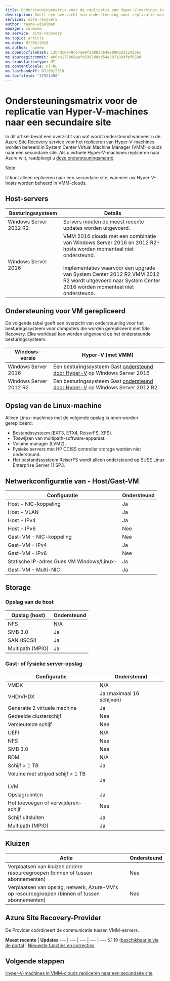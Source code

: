 ```yaml
---
title: Ondersteuningsmatrix voor de replicatie van Hyper-V-machines in VMM-clouds naar een secundaire site met Azure Site Recovery | Microsoft Docs
description: Geeft een overzicht van ondersteuning voor replicatie van de Hyper-V virtuele machines in VMM-clouds naar een secundaire site met Azure Site Recovery.
services: site-recovery
author: rayne-wiselman
manager: carmonm
ms.service: site-recovery
ms.topic: article
ms.date: 07/06/2018
ms.author: raynew
ms.openlocfilehash: 13b4dc6e49c67ae9fd880ab64880966835242dec
ms.sourcegitcommit: a06c4177068aafc8387ddcd54e3071099faf659d
ms.translationtype: MT
ms.contentlocale: nl-NL
ms.lasthandoff: 07/09/2018
ms.locfileid: "37921498"
---
```

# <a name="support-matrix-for-replication-of-hyper-v-vms-to-a-secondary-site"></a>Ondersteuningsmatrix voor de replicatie van Hyper-V-machines naar een secundaire site

In dit artikel bevat een overzicht van wat wordt ondersteund wanneer u de [Azure Site Recovery](site-recovery-overview.md) service voor het repliceren van Hyper-V-machines worden beheerd in System Center Virtual Machine Manager (VMM)-clouds naar een secundaire site. Als u virtuele Hyper-V-machines repliceren naar Azure wilt, raadpleegt u [deze ondersteuningsmatrix](hyper-v-azure-support-matrix.md).

> [!NOTE]
> U kunt alleen repliceren naar een secundaire site, wanneer uw Hyper-V-hosts worden beheerd in VMM-clouds.

  

## <a name="host-servers"></a>Host-servers

**Besturingssysteem** | **Details**
--- | ---
Windows Server 2012 R2 | Servers moeten de meest recente updates worden uitgevoerd.
Windows Server 2016 |  VMM 2016 clouds met een combinatie van Windows Server 2016 en 2012 R2-hosts worden momenteel niet ondersteund.<br/><br/> Implementaties waarvoor een upgrade van System Center 2012 R2 VMM 2012 R2 wordt uitgevoerd naar System Center 2016 worden momenteel niet ondersteund.


## <a name="replicated-vm-support"></a>Ondersteuning voor VM gerepliceerd

De volgende tabel geeft een overzicht van ondersteuning voor het besturingssysteem voor computers die worden gerepliceerd met Site Recovery. Elke workload kan worden uitgevoerd op het ondersteunde besturingssysteem.

**Windows-versie** | **Hyper-V (met VMM)**
--- | ---
Windows Server 2016 | Een besturingssysteem Gast [ondersteund door Hyper-V](https://docs.microsoft.com/windows-server/virtualization/hyper-v/Supported-Windows-guest-operating-systems-for-Hyper-V-on-Windows) op Windows Server 2016 
Windows Server 2012 R2 | Een besturingssysteem Gast [ondersteund door Hyper-V](https://docs.microsoft.com/previous-versions/windows/it-pro/windows-server-2012-R2-and-2012/dn792027%28v%3dws.11%29) op Windows Server 2012 R2

## <a name="linux-machine-storage"></a>Opslag van de Linux-machine

Alleen Linux-machines met de volgende opslag kunnen worden gerepliceerd:

- Bestandssysteem (EXT3, ETX4, ReiserFS, XFS).
- Toewijzen van multipath-software-apparaat.
- Volume manager (LVM2).
- Fysieke servers met HP CCISS controller storage worden niet ondersteund.
- Het bestandssysteem ReiserFS wordt alleen ondersteund op SUSE Linux Enterprise Server 11 SP3.

## <a name="network-configuration---hostguest-vm"></a>Netwerkconfiguratie van - Host/Gast-VM

**Configuratie** | **Ondersteund**  
--- | --- 
Host - NIC-koppeling | Ja 
Host - VLAN | Ja 
Host - IPv4 | Ja 
Host - IPv6 | Nee 
Gast-VM - NIC-koppeling | Nee
Gast-VM - IPv4 | Ja
Gast-VM - IPv6 | Nee
Statische IP-adres Gues VM Windows/Linux- | Ja
Gast-VM - Multi-NIC | Ja


## <a name="storage"></a>Storage

### <a name="host-storage"></a>Opslag van de host

**Opslag (host)** | **Ondersteund**
--- | --- 
NFS | N/A
SMB 3.0 |  Ja
SAN (ISCSI) | Ja
Multipath (MPIO) | Ja

### <a name="guest-or-physical-server-storage"></a>Gast- of fysieke server-opslag

**Configuratie** | **Ondersteund**
--- | --- | 
VMDK |  N/A
VHD/VHDX | Ja (maximaal 16 schijven)
Generatie 2 virtuele machine | Ja
Gedeelde clusterschijf | Nee
Versleutelde schijf | Nee
UEFI| N/A
NFS | Nee
SMB 3.0 | Nee
RDM | N/A
Schijf > 1 TB | Ja
Volume met striped schijf > 1 TB<br/><br/> LVM | Ja
Opslagruimten | Ja
Hot toevoegen of verwijderen-schijf | Nee
Schijf uitsluiten | Ja
Multipath (MPIO) | Ja

## <a name="vaults"></a>Kluizen

**Actie** | **Ondersteund**
--- | --- 
Verplaatsen van kluizen andere resourcegroepen (binnen of tussen abonnementen) |  Nee
Verplaatsen van opslag, netwerk, Azure-VM's op resourcegroepen (binnen of tussen abonnementen) | Nee

## <a name="azure-site-recovery-provider"></a>Azure Site Recovery-Provider

De Provider coördineert de communicatie tussen VMM-servers. 

**Meest recente** | **Updates**
--- | --- | --- | --- | ---
5.1.19 ([beschikbaar is via de portal](http://aka.ms/downloaddra) | [Nieuwste functies en correcties](https://support.microsoft.com/kb/3155002)



## <a name="next-steps"></a>Volgende stappen

[Hyper-V-machines in VMM-clouds repliceren naar een secundaire site](tutorial-vmm-to-vmm.md)

